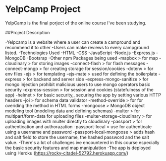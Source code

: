 # YelpCamp Project
YelpCamp is the final porject of the online course I've been studying.

##Project Description

-Yelpcamp is a website where a user can create a campround and recommend it to other
-Users can make reviews to every campground listed.
-Technologies Used
  -HTML
  -CSS
  -JavaScript
  -Node.js
  -Express.js
  -MongoDB
  -Bootsrap
-Other npm Packages being used
  -mapbox > for map
  -cloudinary > for storing images
  -connect-flash > for flash messages
  -connect-mongp > for creating storage for session/cookies
  -dotenv > for env files
  -ejs > for templating
  -ejs-mate > used for defining the boilerplate
  -express > for backend and server side
  -express-mongo-sanitize > for mongo injection prohibit malicious users to use mongo operators basic security
  -express-session > for session and cookies (statefulness of the app)
  -helmet > for basic security,, securing the app by setting various HTTP headers
  -joi >  for schema data validator
  -method-override > for for overiding the method in HTML forms
  -mongoose > MongoDB object modeling tool (modeling data and defining schemas)
  -multer > for multipart/form-data for uploading files
  -multer-storage-cloudinary > for uploading images with multer directly to cloudinary
  -passport > for authentication and authorazation
  -passport-local > use for authenticate using a username and password
  -passport-local-mongoose > adds hash and salt field to store the username, the hashed password and the salt value.
-There's a lot of challenges ive encountered in this course especially the basic security features and map manipulation
-The app is deployed using Heroku (https://rocky-citadel-52792.herokuapp.com/)
